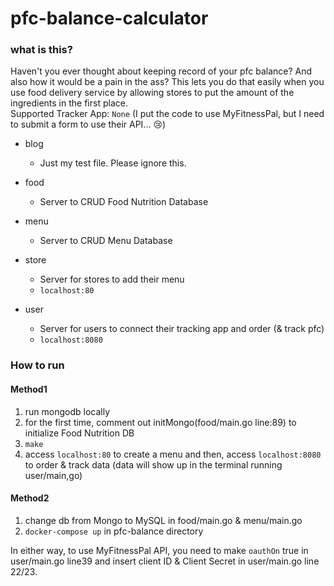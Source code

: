 # pfc-balance-calculator

### what is this?
Haven't you ever thought about keeping record of your pfc balance? And also how it would be a pain in the ass?
This lets you do that easily when you use food delivery service by allowing stores to put the amount of the ingredients in the first place.  
Supported Tracker App: `None` (I put the code to use MyFitnessPal, but I need to submit a form to use their API... 😢)

- blog
    - Just my test file. Please ignore this.
    
- food
    - Server to CRUD Food Nutrition Database
    
- menu
    - Server to CRUD Menu Database
    
- store
    - Server for stores to add their menu
    - `localhost:80`
    
- user
    - Server for users to connect their tracking app and order (& track pfc)
    - `localhost:8080`

### How to run
#### Method1
1. run mongodb locally
2. for the first time, comment out initMongo(food/main.go line:89) to initialize Food Nutrition DB
3. `make`
4. access `localhost:80` to create a menu and then, access `localhost:8080` to order & track data (data will show up in the terminal running user/main,go)
  
#### Method2 

1. change db from Mongo to MySQL in food/main.go & menu/main.go
2. `docker-compose up` in pfc-balance directory 

In either way, to use MyFitnessPal API, you need to make `oauthOn` true in user/main.go line39 and insert client ID & Client Secret in user/main.go line 22/23.
